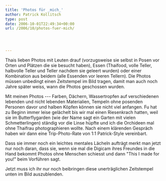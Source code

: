 ```yaml
---
title: 'Photos für _mich_'
author: Patrick Kollitsch
type: post
date: 2006-10-01T22:49:34+00:00
url: /2006/10/photos-fuer-mich/




---
```

Thais lieben Photos mit Leuten drauf (vorzugsweise sie selbst in Posen vor Orten und Plätzen die sie besucht haben), Essen (Thaifood, volle Teller, halbvolle Teller und Teller nachdem sie geleert wurden) oder einer Kombination aus beidem (alle Essenden vor leeren Tellern). Die Photos müssen unbedingt einen Zeitstempel im Bild tragen, damit man auch noch Jahre später weiss, wann die Photos geschossen wurden.

Mit meinen Photos --- Farben, Dächern, Wassertropfen auf verschiedenen lebenden und nicht lebenden Materialien, Tempeln ohne posenden Personen davor und halben Köpfen können sie nicht viel anfangen. Fu hat zu Beginn immer leise gelächelt bis wir mal einen Riesenkrach hatten, weil sie im Butterflygarden (wie der Name sagt ein Garten mit vielen Schmetterlingen) ständig vor die Linse hüpfte und ich die Orchideen mal ohne Thaifrau photographieren wollte. Nach einem klärenden Gespräch haben wir dann eine Trip-Photo-Rate von 1:1 Patrick-Style vereinbart.

Dass sie immer noch ein leichtes mentales Lächeln aufträgt merkt man jetzt nur noch daran, dass sie, wenn sie mal die Digicam ihres Freundes in die Hand bekommt Photos ohne Menschen schiesst und dann "This I made for you!" beim Vorführen sagt. 

Jetzt muss ich ihr nur noch beibringen diese unerträglichen Zeitstempel unten im Bild auszublenden.
